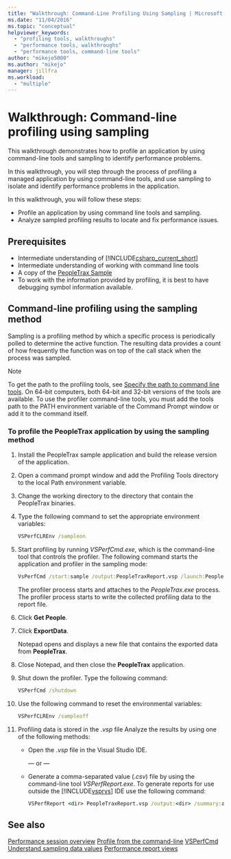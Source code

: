 ```yaml
---
title: "Walkthrough: Command-Line Profiling Using Sampling | Microsoft Docs"
ms.date: "11/04/2016"
ms.topic: "conceptual"
helpviewer_keywords:
  - "profiling tools, walkthroughs"
  - "performance tools, walkthroughs"
  - "performance tools, command-line tools"
author: "mikejo5000"
ms.author: "mikejo"
manager: jillfra
ms.workload:
  - "multiple"
---
```

# Walkthrough: Command-line profiling using sampling

This walkthrough demonstrates how to profile an application by using command-line tools and sampling to identify performance problems.

In this walkthrough, you will step through the process of profiling a managed application by using command-line tools, and use sampling to isolate and identify performance problems in the application.

In this walkthrough, you will follow these steps:

- Profile an application by using command line tools and sampling.
- Analyze sampled profiling results to locate and fix performance issues.

## Prerequisites

- Intermediate understanding of [!INCLUDE[csharp_current_short](../misc/includes/csharp_current_short_md.md)]
- Intermediate understanding of working with command line tools
- A copy of the [PeopleTrax Sample](performance-explorer.md)
- To work with the information provided by profiling, it is best to have debugging symbol information available.

## Command-line profiling using the sampling method

Sampling is a profiling method by which a specific process is periodically polled to determine the active function. The resulting data provides a count of how frequently the function was on top of the call stack when the process was sampled.

> [!NOTE]
> To get the path to the profiling tools, see [Specify the path to command line tools](../profiling/specifying-the-path-to-profiling-tools-command-line-tools.md). On 64-bit computers, both 64-bit and 32-bit versions of the tools are available. To use the profiler command-line tools, you must add the tools path to the PATH environment variable of the Command Prompt window or add it to the command itself.

### To profile the PeopleTrax application by using the sampling method

1. Install the PeopleTrax sample application and build the release version of the application.

2. Open a command prompt window and add the Profiling Tools directory to the local Path environment variable.

3. Change the working directory to the directory that contain the PeopleTrax binaries.

4. Type the following command to set the appropriate environment variables:

    ```cmd
    VSPerfCLREnv /sampleon
    ```

5. Start profiling by running *VSPerfCmd.exe*, which is the command-line tool that controls the profiler. The following command starts the application and profiler in the sampling mode:

    ```cmd
    VsPerfCmd /start:sample /output:PeopleTraxReport.vsp /launch:PeopleTrax.exe
    ```

     The profiler process starts and attaches to the *PeopleTrax.exe* process. The profiler process starts to write the collected profiling data to the report file.

6. Click **Get People**.

7. Click **ExportData**.

     Notepad opens and displays a new file that contains the exported data from **PeopleTrax**.

8. Close Notepad, and then close the **PeopleTrax** application.

9. Shut down the profiler. Type the following command:

    ```cmd
    VSPerfCmd /shutdown
    ```

10. Use the following command to reset the environmental variables:

    ```cmd
    VSPerfCLREnv /sampleoff
    ```

11. Profiling data is stored in the .*vsp* file Analyze the results by using one of the following methods:

    - Open the .*vsp* file in the Visual Studio IDE.

         — or —

    - Generate a comma-separated value (.*csv*) file by using the command-line tool *VSPerfReport.exe*. To generate reports for use outside the [!INCLUDE[vsprvs](../code-quality/includes/vsprvs_md.md)] IDE use the following command:

        ```cmd
        VSPerfReport <dir> PeopleTraxReport.vsp /output:<dir> /summary:all
        ```

## See also

[Performance session overview](../profiling/performance-session-overview.md)
[Profile from the command-line](../profiling/using-the-profiling-tools-from-the-command-line.md)
[VSPerfCmd](../profiling/vsperfcmd.md)
[Understand sampling data values](../profiling/understanding-sampling-data-values.md)
[Performance report views](../profiling/performance-report-views.md)